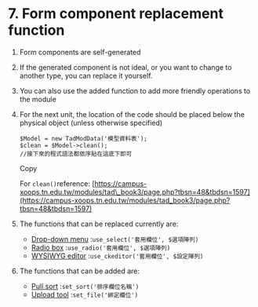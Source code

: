# 7. Form component replacement function



1. Form components are self-generated
2. If the generated component is not ideal, or you want to change to another type, you can replace it yourself.
3. You can also use the added function to add more friendly operations to the module
4. For the next unit, the location of the code should be placed below the physical object \(unless otherwise specified\)

   ```text
   $Model = new TadModData('模型資料表');
   $clean = $Model->clean();
   //接下來的程式語法都依序貼在這底下即可
   ```

   Copy

   For `clean()`reference: [https://campus-xoops.tn.edu.tw/modules/tad\_book3/page.php?tbsn=48&tbdsn=1597](https://campus-xoops.tn.edu.tw/modules/tad_book3/page.php?tbsn=48&tbdsn=1597)

5. The functions that can be replaced currently are:
   * [Drop-down menu](https://campus-xoops.tn.edu.tw/modules/tad_book3/page.php?tbdsn=1570) :`use_select('套用欄位', $選項陣列)`
   * [Radio box](https://campus-xoops.tn.edu.tw/modules/tad_book3/page.php?tbdsn=1571) :`use_radio('套用欄位', $選項陣列)`
   * [WYSIWYG editor](https://campus-xoops.tn.edu.tw/modules/tad_book3/page.php?tbdsn=1572) :`use_ckeditor('套用欄位', $設定陣列)`
6. The functions that can be added are:
   * [Pull sort](https://campus-xoops.tn.edu.tw/modules/tad_book3/page.php?tbdsn=1569) :`set_sort('排序欄位名稱')`
   * [Upload tool](https://campus-xoops.tn.edu.tw/modules/tad_book3/page.php?tbdsn=1574) :`set_file('綁定欄位')`

